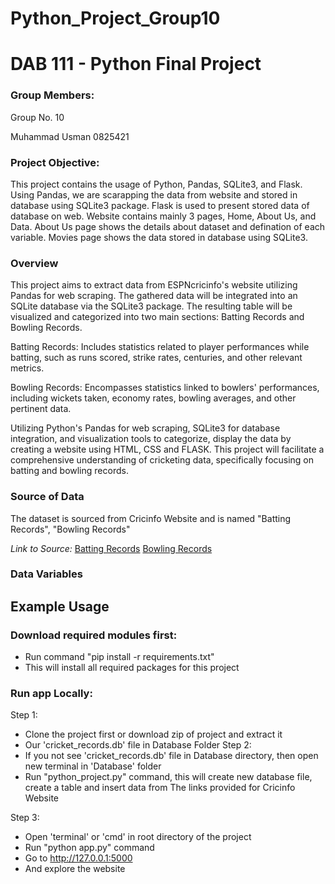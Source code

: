 # Python_Project_Group10



# DAB 111 - Python Final Project

### Group Members:

Group No. 10

Muhammad Usman 0825421
 
### Project Objective:

This project contains the usage of Python, Pandas, SQLite3, and Flask. Using Pandas, we are scarapping the data from website and stored in database using SQLite3 package. Flask is used to present stored data of database on web.
Website contains mainly 3 pages, Home, About Us, and Data. About Us page shows the details about dataset and defination of each variable. Movies page shows the data stored in database using SQLite3.


### Overview

This project aims to extract data from ESPNcricinfo's website utilizing Pandas for web scraping. The gathered data will be integrated into an SQLite database via the SQLite3 package. The resulting table will be visualized and categorized into two main sections: Batting Records and Bowling Records.

Batting Records: Includes statistics related to player performances while batting, such as runs scored, strike rates, centuries, and other relevant metrics.

Bowling Records: Encompasses statistics linked to bowlers' performances, including wickets taken, economy rates, bowling averages, and other pertinent data.

Utilizing Python's Pandas for web scraping, SQLite3 for database integration, and visualization tools to categorize, display the data by creating a website using HTML, CSS and FLASK. This project will facilitate a comprehensive understanding of cricketing data, specifically focusing on batting and bowling records.


### Source of Data

The dataset is sourced from Cricinfo Website and is named "Batting Records", "Bowling Records"

*Link to Source:*  [Batting Records]('https://www.espncricinfo.com/records/tournament/batting-most-runs-career/icc-cricket-world-cup-2023-24-15338')
				   [Bowling Records]('https://www.espncricinfo.com/records/tournament/bowling-most-wickets-career/icc-cricket-world-cup-2023-24-15338')

### Data Variables

## Example Usage
 ### Download required modules first:

 - Run command "pip install -r requirements.txt"
 - This will install all required packages for this project

 ### Run app Locally:

Step 1:
- Clone the project first or download zip of project and extract it
- Our 'cricket_records.db' file in Database Folder
Step 2:
 - If you not see 'cricket_records.db' file in Database directory, then open new terminal in 'Database' folder
 - Run "python_project.py" command, this will create new database file, create a table and insert data from The links provided for Cricinfo Website

Step 3:
 - Open 'terminal' or 'cmd' in root directory of the project
 - Run "python app.py" command
 - Go to http://127.0.0.1:5000
 - And explore the website